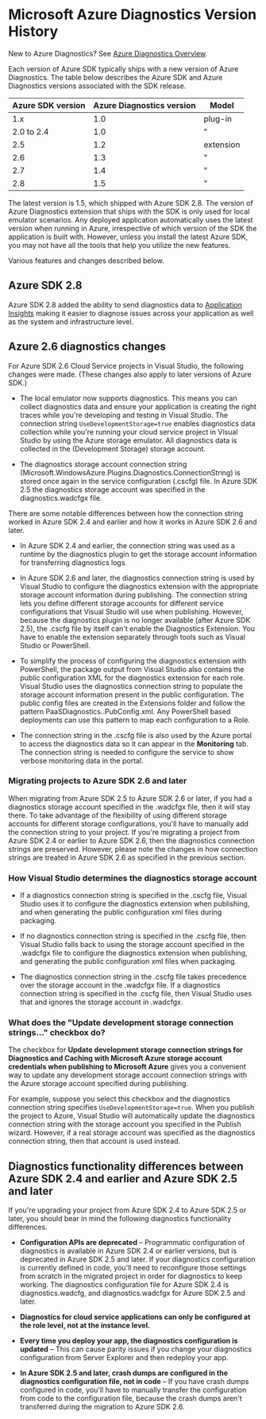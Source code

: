 <properties
	pageTitle="Azure Diagnostics Version History"
	description="Explanation of changes in the different versions of Azure diagnostics as shipped with different Microsoft Azure SDKs versions."
	services="multiple"
	documentationCenter=".net"
	authors="rboucher"
	manager="jwhit"
	editor=""/>

<tags
	ms.service="multiple"
	ms.workload="na"
	ms.tgt_pltfrm="na"
	ms.devlang="dotnet"
	ms.topic="article"
	ms.date="02/12/2016"
	ms.author="robb"/>


# Microsoft Azure Diagnostics Version History

New to Azure Diagnostics? See [Azure Diagnostics Overview](azure-diagnostics.md).

Each version of Azure SDK typically ships with a new version of Azure Diagnostics. The table below describes the Azure SDK and Azure Diagnostics versions associated with the SDK release.



Azure SDK version | Azure Diagnostics version | Model
--- | --- | ---
1.x      | 1.0 | plug-in
2.0 to 2.4| 1.0 | "
2.5      | 1.2 | extension
2.6      | 1.3 | "
2.7      | 1.4 | "
2.8      | 1.5 | "


The latest version is 1.5, which shipped with Azure SDK 2.8. The version of Azure Diagnostics extension that ships with the SDK is only used for local emulator scenarios. Any deployed application automatically uses the latest version when running in Azure, irrespective of which version of the SDK the application is built with. However, unless you install the latest Azure SDK, you may not have all the tools that help you utilize the new features.

Various features and changes described below.

## Azure SDK 2.8
Azure SDK 2.8 added the ability to send diagnostics data to [Application Insights](./application-insights/app-insights-cloudservices.md) making it easier to diagnose issues across your application as well as the system and infrastructure level.

## Azure 2.6 diagnostics changes

For Azure SDK 2.6 Cloud Service projects in Visual Studio, the following changes were made. (These changes also apply to later versions of Azure SDK.)

- The local emulator now supports diagnostics. This means you can collect diagnostics data and ensure your application is creating the right traces while you're developing and testing in Visual Studio. The connection string `UseDevelopmentStorage=true` enables diagnostics data collection while you're running your cloud service project in Visual Studio by using the Azure storage emulator. All diagnostics data is collected in the (Development Storage) storage account.

- The diagnostics storage account connection string (Microsoft.WindowsAzure.Plugins.Diagnostics.ConnectionString) is stored once again in the service configuration (.cscfg) file. In Azure SDK 2.5 the diagnostics storage account was specified in the diagnostics.wadcfgx file.

There are some notable differences between how the connection string worked in Azure SDK 2.4 and earlier and how it works in Azure SDK 2.6 and later.

- In Azure SDK 2.4 and earlier, the connection string was used as a runtime by the diagnostics plugin to get the storage account information for transferring diagnostics logs.

- In Azure SDK 2.6 and later, the diagnostics connection string is used by Visual Studio to configure the diagnostics extension with the appropriate storage account information during publishing. The connection string lets you define different storage accounts for different service configurations that Visual Studio will use when publishing. However, because the diagnostics plugin is no longer available (after Azure SDK 2.5), the .cscfg file by itself can't enable the Diagnostics Extension. You have to enable the extension separately through tools such as Visual Studio or PowerShell.

- To simplify the process of configuring the diagnostics extension with PowerShell, the package output from Visual Studio also contains the public configuration XML for the diagnostics extension for each role. Visual Studio uses the diagnostics connection string to populate the storage account information present in the public configuration. The public config files are created in the Extensions folder and follow the pattern PaaSDiagnostics.<RoleName>.PubConfig.xml. Any PowerShell based deployments can use this pattern to map each configuration to a Role.

- The connection string in the .cscfg file is also used by the Azure portal to access the diagnostics data so it can appear in the **Monitoring** tab. The connection string is needed to configure the service to show verbose monitoring data in the portal.

### Migrating projects to Azure SDK 2.6 and later

When migrating from Azure SDK 2.5 to Azure SDK 2.6 or later, if you had a diagnostics storage account specified in the .wadcfgx file, then it will stay there. To take advantage of the flexibility of using different storage accounts for different storage configurations, you'll have to manually add the connection string to your project. If you're migrating a project from Azure SDK 2.4 or earlier to Azure SDK 2.6, then the diagnostics connection strings are preserved. However, please note the changes in how connection strings are treated in Azure SDK 2.6 as specified in the previous section.

### How Visual Studio determines the diagnostics storage account

- If a diagnostics connection string is specified in the .cscfg file, Visual Studio uses it to configure the diagnostics extension when publishing, and when generating the public configuration xml files during packaging.

- If no diagnostics connection string is specified in the .cscfg file, then Visual Studio falls back to using the storage account specified in the .wadcfgx file to configure the diagnostics extension when publishing, and generating the public configuration xml files when packaging.

- The diagnostics connection string in the .cscfg file takes precedence over the storage account in the .wadcfgx file. If a diagnostics connection string is specified in the .cscfg file, then Visual Studio uses that and ignores the storage account in .wadcfgx.

### What does the "Update development storage connection strings…" checkbox do?

The checkbox for **Update development storage connection strings for Diagnostics and Caching with Microsoft Azure storage account credentials when publishing to Microsoft Azure** gives you a convenient way to update any development storage account connection strings with the Azure storage account specified during publishing.

For example, suppose you select this checkbox and the diagnostics connection string specifies `UseDevelopmentStorage=true`. When you publish the project to Azure, Visual Studio will automatically update the diagnostics connection string with the storage account you specified in the Publish wizard. However, if a real storage account was specified as the diagnostics connection string, then that account is used instead.

## Diagnostics functionality differences between Azure SDK 2.4 and earlier and Azure SDK 2.5 and later

If you're upgrading your project from Azure SDK 2.4 to Azure SDK 2.5 or later, you should bear in mind the following diagnostics functionality differences.

- **Configuration APIs are deprecated** – Programmatic configuration of diagnostics is available in Azure SDK 2.4 or earlier versions, but is deprecated in Azure SDK 2.5 and later. If your diagnostics configuration is currently defined in code, you'll need to reconfigure those settings from scratch in the migrated project in order for diagnostics to keep working. The diagnostics configuration file for Azure SDK 2.4 is diagnostics.wadcfg, and diagnostics.wadcfgx for Azure SDK 2.5 and later.

- **Diagnostics for cloud service applications can only be configured at the role level, not at the instance level.**

- **Every time you deploy your app, the diagnostics configuration is updated** – This can cause parity issues if you change your diagnostics configuration from Server Explorer and then redeploy your app.

- **In Azure SDK 2.5 and later, crash dumps are configured in the diagnostics configuration file, not in code** – If you have crash dumps configured in code, you'll have to manually transfer the configuration from code to the configuration file, because the crash dumps aren't transferred during the migration to Azure SDK 2.6.
